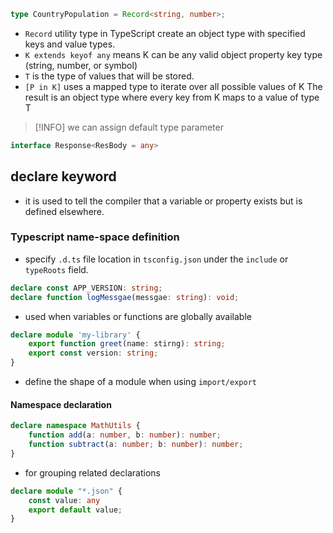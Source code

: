 ```ts
type CountryPopulation = Record<string, number>;
```
- `Record` utility type in TypeScript create an object type with specified keys and value types.
- `K extends keyof any` means K can be any valid object property key type (string, number, or symbol)
- `T` is the type of values that will be stored.
- `[P in K]` uses a mapped type to iterate over all possible values of K
The result is an object type where every key from K maps to a value of type T

> [!INFO] we can assign default type parameter
```ts
interface Response<ResBody = any>
```

## declare keyword
- it is used to tell the compiler that a variable or property exists but is defined elsewhere.


### Typescript name-space definition
- specify `.d.ts` file location in `tsconfig.json` under the `include` or `typeRoots` field.

```ts
declare const APP_VERSION: string;
declare function logMessgae(messgae: string): void;
```
- used when variables or functions are globally available

```ts
declare module 'my-library' {
	export function greet(name: stirng): string;
	export const version: string;
}
```
- define the shape of a module when using `import/export`

#### Namespace declaration
```ts
declare namespace MathUtils {
	function add(a: number, b: number): number;
	function subtract(a: number; b: number): number;
}
```
- for grouping related declarations

```ts
declare module "*.json" {
	const value: any
	export default value;
}
```
